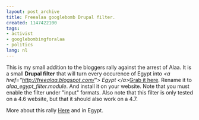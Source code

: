 ```yaml
---
layout: post_archive
title: Freealaa googlebomb Drupal filter.
created: 1147422100
tags:
- activist
- googlebombingforalaa
- politics
lang: nl
---
```

This is my small addition to the bloggers rally against the arrest of Alaa. It is a small **Drupal filter** that will turn every occurence of Egypt into    _&lt;a href="http://freealaa.blogspot.com/"&gt; Egypt &lt;/a&gt;_[Grab it here](http://bler.webschuur.com/sites/bler.webschuur.com/files/alaa_egypt_filter.module.txt). Rename it to _alaa_egypt_filter.module_. And install it on your website. Note that you must enable the filter under "input" formats. Also note that this filter is only tested on a 4.6 website, but that it should also work on a 4.7.

More about this rally [Here](http://technorati.com/tag/googlebombingforalaa) and in Egypt. 
